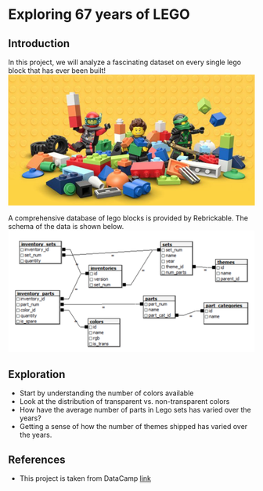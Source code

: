 # Exploring 67 years of LEGO
## Introduction
In this project, we will analyze a fascinating dataset on every single lego block that has ever been built!
![](images/LEGOS.png)

A comprehensive database of lego blocks is provided by Rebrickable. 
The schema of the data is shown below.
![](images/Schema.png)


## Exploration
* Start by understanding the number of colors available
* Look at the distribution of transparent vs. non-transparent colors
* How have the average number of parts in Lego sets has varied over the years?
* Getting a sense of how the number of themes shipped has varied over the years.

## References
* This project is taken from DataCamp [link](https://www.datacamp.com/home)
